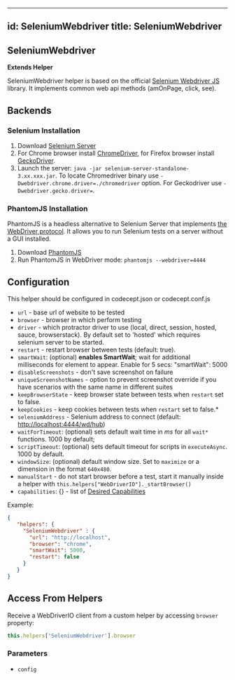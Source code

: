 -----
id: SeleniumWebdriver
title: SeleniumWebdriver
----

<!-- Generated by documentation.js. Update this documentation by updating the source code. -->

## SeleniumWebdriver

**Extends Helper**

SeleniumWebdriver helper is based on the official [Selenium Webdriver JS][1]
library. It implements common web api methods (amOnPage, click, see).

## Backends

### Selenium Installation

1.  Download [Selenium Server][2]
2.  For Chrome browser install [ChromeDriver][3], for Firefox browser install [GeckoDriver][4].
3.  Launch the server: `java -jar selenium-server-standalone-3.xx.xxx.jar`. To locate Chromedriver binary use `-Dwebdriver.chrome.driver=./chromedriver` option. For Geckodriver use `-Dwebdriver.gecko.driver=`.

### PhantomJS Installation

PhantomJS is a headless alternative to Selenium Server that implements [the WebDriver protocol][5].
It allows you to run Selenium tests on a server without a GUI installed.

1.  Download [PhantomJS][6]
2.  Run PhantomJS in WebDriver mode: `phantomjs --webdriver=4444`

## Configuration

This helper should be configured in codecept.json or codecept.conf.js

-   `url` - base url of website to be tested
-   `browser` - browser in which perform testing
-   `driver` - which protractor driver to use (local, direct, session, hosted, sauce, browserstack). By default set to 'hosted' which requires selenium server to be started.
-   `restart` - restart browser between tests (default: true).
-   `smartWait`: (optional) **enables SmartWait**; wait for additional milliseconds for element to appear. Enable for 5 secs: "smartWait": 5000
-   `disableScreenshots`   - don't save screenshot on failure
-   `uniqueScreenshotNames`   - option to prevent screenshot override if you have scenarios with the same name in different suites
-   `keepBrowserState`   - keep browser state between tests when `restart` set to false.
-   `keepCookies`   - keep cookies between tests when `restart` set to false.\*
-   `seleniumAddress` - Selenium address to connect (default: [http://localhost:4444/wd/hub][7])
-   `waitForTimeout`: (optional) sets default wait time in _ms_ for all `wait*` functions. 1000 by default;
-   `scriptTimeout`: (optional) sets default timeout for scripts in `executeAsync`. 1000 by default.
-   `windowSize`: (optional) default window size. Set to `maximize` or a dimension in the format `640x480`.
-   `manualStart`  - do not start browser before a test, start it manually inside a helper with `this.helpers["WebDriverIO"]._startBrowser()`
-   `capabilities`: {} - list of [Desired Capabilities][8]

Example:

```json
{
   "helpers": {
     "SeleniumWebdriver" : {
       "url": "http://localhost",
       "browser": "chrome",
       "smartWait": 5000,
       "restart": false
     }
   }
}
```

## Access From Helpers

Receive a WebDriverIO client from a custom helper by accessing `browser` property:

```js
this.helpers['SeleniumWebdriver'].browser
```

### Parameters

-   `config`  

[1]: https://www.npmjs.com/package/selenium-webdriver

[2]: http://docs.seleniumhq.org/download/

[3]: https://sites.google.com/a/chromium.org/chromedriver/getting-started

[4]: https://github.com/mozilla/geckodriver

[5]: https://code.google.com/p/selenium/wiki/JsonWireProtocol

[6]: http://phantomjs.org/download.html

[7]: http://localhost:4444/wd/hub

[8]: https://github.com/SeleniumHQ/selenium/wiki/DesiredCapabilities
